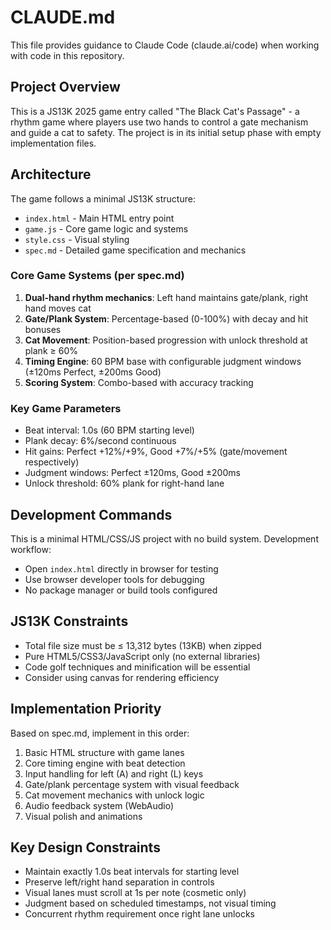 # CLAUDE.md

This file provides guidance to Claude Code (claude.ai/code) when working with code in this repository.

## Project Overview

This is a JS13K 2025 game entry called "The Black Cat's Passage" - a rhythm game where players use two hands to control a gate mechanism and guide a cat to safety. The project is in its initial setup phase with empty implementation files.

## Architecture

The game follows a minimal JS13K structure:
- `index.html` - Main HTML entry point
- `game.js` - Core game logic and systems
- `style.css` - Visual styling
- `spec.md` - Detailed game specification and mechanics

### Core Game Systems (per spec.md)

1. **Dual-hand rhythm mechanics**: Left hand maintains gate/plank, right hand moves cat
2. **Gate/Plank System**: Percentage-based (0-100%) with decay and hit bonuses
3. **Cat Movement**: Position-based progression with unlock threshold at plank ≥ 60%
4. **Timing Engine**: 60 BPM base with configurable judgment windows (±120ms Perfect, ±200ms Good)
5. **Scoring System**: Combo-based with accuracy tracking

### Key Game Parameters

- Beat interval: 1.0s (60 BPM starting level)
- Plank decay: 6%/second continuous
- Hit gains: Perfect +12%/+9%, Good +7%/+5% (gate/movement respectively)
- Judgment windows: Perfect ±120ms, Good ±200ms
- Unlock threshold: 60% plank for right-hand lane

## Development Commands

This is a minimal HTML/CSS/JS project with no build system. Development workflow:
- Open `index.html` directly in browser for testing
- Use browser developer tools for debugging
- No package manager or build tools configured

## JS13K Constraints

- Total file size must be ≤ 13,312 bytes (13KB) when zipped
- Pure HTML5/CSS3/JavaScript only (no external libraries)
- Code golf techniques and minification will be essential
- Consider using canvas for rendering efficiency

## Implementation Priority

Based on spec.md, implement in this order:
1. Basic HTML structure with game lanes
2. Core timing engine with beat detection
3. Input handling for left (A) and right (L) keys
4. Gate/plank percentage system with visual feedback
5. Cat movement mechanics with unlock logic
6. Audio feedback system (WebAudio)
7. Visual polish and animations

## Key Design Constraints

- Maintain exactly 1.0s beat intervals for starting level
- Preserve left/right hand separation in controls
- Visual lanes must scroll at 1s per note (cosmetic only)
- Judgment based on scheduled timestamps, not visual timing
- Concurrent rhythm requirement once right lane unlocks